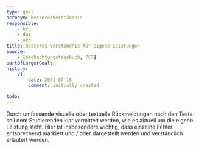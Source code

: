 ```yaml
---
type: goal
acronym: besseresVerständnis
responsible: 
    - kru
    - duz
    - ako
title: Besseres Verständnis für eigene Leistungen
source:
    - [beobachtungstagebuch, PC7]
partOfLargerGoal: 
history:
    v1:
        date: 2021-07-16
        comment: initially created

todo:
---
```


Durch umfassende visuelle oder textuelle Rückmeldungen nach den Tests soll dem Studierenden klar vermittelt werden, wie es aktuell um die eigene Leistung steht.
Hier ist insbesondere wichtig, dass einzelne Fehler entsprechend markiert und / oder dargestellt werden und verständlich erläutert werden.
